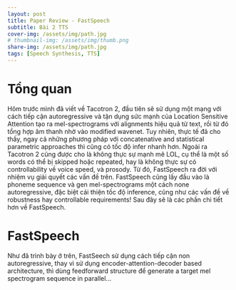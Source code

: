 ```yaml
---
layout: post
title: Paper Review - FastSpeech
subtitle: Bài 2 TTS
cover-img: /assets/img/path.jpg
# thumbnail-img: /assets/img/thumb.png
share-img: /assets/img/path.jpg
tags: [Speech Synthesis, TTS]
---
```


# Tổng quan

Hôm trước mình đã viết về Tacotron 2, đầu tiên sẽ sử dụng một mạng với cách tiếp cận autoregressive và tận dụng sức mạnh của Location Sensitive Attention tạo ra mel-spectrograms với alignments hiệu quả từ text, rồi từ đó tổng hợp âm thanh nhờ vào modified wavenet. Tuy nhiên, thực tế đã cho thấy, ngay cả những phương pháp với concatenative and statistical parametric approaches thì cũng có tốc độ infer nhanh hơn. Ngoài ra Tacotron 2 cũng được cho là không thực sự mạnh mẽ LOL, cụ thể là một số words có thể bị skipped hoặc repeated, hay là không thực sự có controllability về voice speed, và prosody. Từ đó, FastSpeech ra đời với nhiệm vụ giải quyết các vấn đề trên. FastSpeech cũng lấy đầu vào là phoneme sequence và gen mel-spectrograms một cách none autoregressive, đặc biệt cải thiện tốc độ inference, cũng như các vấn đề về robustness hay controllable requirements! Sau đây sẽ là các phần chi tiết hơn về FastSpeech.

# FastSpeech

Như đã trình bày ở trên, FastSeech sử dụng cách tiếp cận non autoregressive, thay vì sử dụng encoder-attention-decoder based architecture, thì dùng feedforward structure để generate a target mel spectrogram sequence in parallel...

